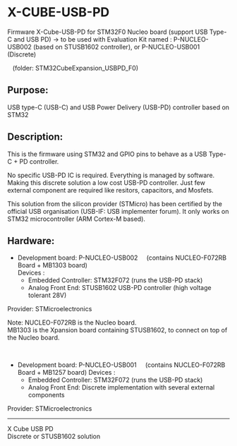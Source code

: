 # X-CUBE-USB-PD
Firmware X-Cube-USB-PD for STM32F0 Nucleo board  (support USB Type-C and USB PD)
-> to be used with Evaluation Kit named : P-NUCLEO-USB002 (based on STUSB1602 controller), or P-NUCLEO-USB001 (Discrete)   

&nbsp;&nbsp; (folder: STM32CubeExpansion_USBPD_F0)

Purpose:
--------
USB type-C (USB-C) and USB Power Delivery (USB-PD) controller based on STM32

Description:
--------
This is the firmware using STM32 and GPIO pins to behave as a USB Type-C + PD controller.

No specific USB-PD IC is required. Everything is managed by software. Making this discrete solution a low cost USB-PD controller.
Just few external component are required like resitors, capacitors, and Mosfets.

This solution from the silicon provider (STMicro) has been certified by the official USB organisation (USB-IF: USB implementer forum).
It only works on STM32 microcontroller (ARM Cortex-M based).

Hardware:
--------
* Development board: P-NUCLEO-USB002 &nbsp; &nbsp; (contains NUCLEO-F072RB Board + MB1303 board)   
Devices : 
  * Embedded Controller: STM32F072  (runs the USB-PD stack)
  * Analog Front End: STUSB1602 USB-PD controller (high voltage tolerant 28V)   

Provider: STMicroelectronics   

Note:  NUCLEO-F072RB is the Nucleo board.   
MB1303 is the Xpansion board containing STUSB1602, to connect on top of the Nucleo board.

<br>
   
* Development board: P-NUCLEO-USB001 &nbsp; &nbsp; (contains NUCLEO-F072RB Board + MB1257 board) 
Devices : 
  * Embedded Controller: STM32F072  (runs the USB-PD stack)
  * Analog Front End: Discrete implementation with several external components   

Provider: STMicroelectronics

--------
X Cube USB PD  
Discrete or STUSB1602 solution
